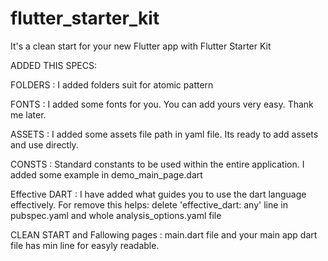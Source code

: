# flutter_starter_kit
 It's a clean start for your new Flutter app with Flutter Starter Kit

ADDED THIS SPECS:

FOLDERS : I added folders suit for atomic pattern

FONTS : I added some fonts for you. You can add yours very easy. Thank me later.

ASSETS : I added some assets file path in yaml file. Its ready to add assets and use directly.

CONSTS : Standard constants to be used within the entire application. I added some example in demo_main_page.dart

Effective DART : I have added what guides you to use the dart language effectively.
For remove this helps: 
delete 'effective_dart: any' line in pubspec.yaml and whole analysis_options.yaml file 

CLEAN START and Fallowing pages : main.dart file and your main app dart file has min line 
for easyly readable.